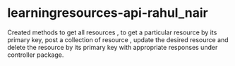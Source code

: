 # learningresources-api-rahul_nair
Created methods to get all resources , to get a particular resource by its primary key, post a collection of resource , update the desired resource  and delete 
the resource by its primary key with appropriate responses under controller package.
